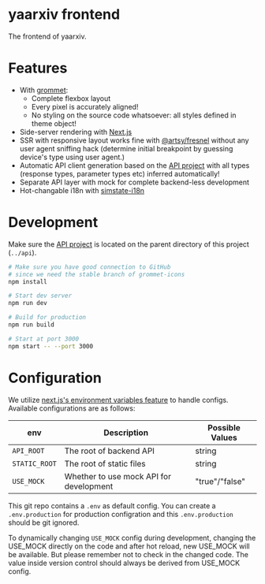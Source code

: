 # yaarxiv frontend

The frontend of yaarxiv.

# Features

- With [grommet](https://v2.grommet.io/):
    - Complete flexbox layout
    - Every pixel is accurately aligned!
    - No styling on the source code whatsoever: all styles defined in theme object!
- Side-server rendering with [Next.js](https://nextjs.org/)
- SSR with responsive layout works fine with [@artsy/fresnel](https://github.com/artsy/fresnel) without any user agent sniffing hack (determine initial breakpoint by guessing device's type using user agent.)
- Automatic API client generation based on the [API project](https://github.com/ddadaal/yaarxiv/tree/master/api) with all types (response types, parameter types etc) inferred automatically!
- Separate API layer with mock for complete backend-less development
- Hot-changable i18n with [simstate-i18n](https://github.com/ddadaal/simstate-i18n)

# Development

Make sure the [API project](https://github.com/ddadaal/yaarxiv/tree/master/api) is located on the parent directory of this project (`../api`).

```bash
# Make sure you have good connection to GitHub
# since we need the stable branch of grommet-icons
npm install

# Start dev server
npm run dev

# Build for production
npm run build

# Start at port 3000
npm start -- --port 3000
```

# Configuration

We utilize [next.js's environment variables feature](https://nextjs.org/docs/basic-features/environment-variables) to handle configs. Available configurations are as follows:

| env           | Description                             | Possible Values |
| ------------- | --------------------------------------- | --------------- |
| `API_ROOT`    | The root of backend API                 | string          |
| `STATIC_ROOT` | The root of static files                | string          |
| `USE_MOCK`    | Whether to use mock API for development | "true"/"false"  |


This git repo contains a `.env` as default config. You can create a `.env.production` for production configration and this `.env.production` should be git ignored.

To dynamically changing `USE_MOCK` config during development, changing the USE_MOCK directly on the code and after hot reload, new USE_MOCK will be available. But please remember not to check in the changed code. The value inside version control should always be derived from USE_MOCK config.
